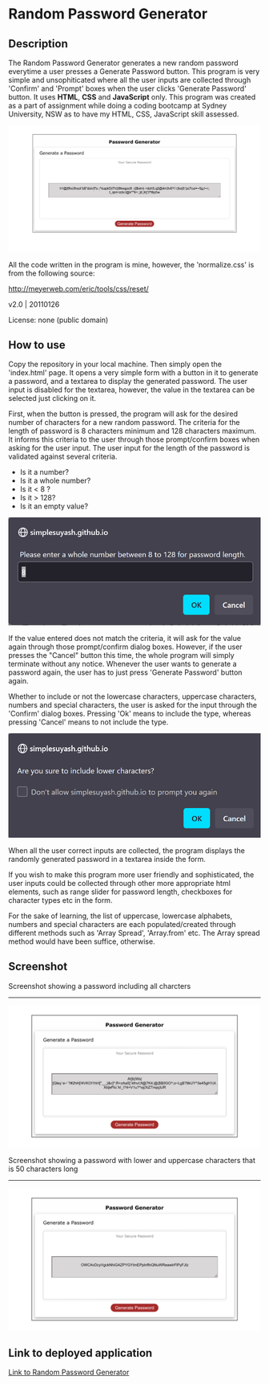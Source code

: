 # Random Password Generator

## Description

The Random Password Generator generates a new random password everytime a user presses a Generate Password button. This program is very simple and unsophiticated where all the user inputs are collected through 'Confirm' and 'Prompt' boxes when the user clicks 'Generate Password' button. It uses **HTML**, **CSS** and **JavaScript** only. This program was created as a part of assignment while doing a coding bootcamp at Sydney University, NSW as to have my HTML, CSS, JavaScript skill assessed.

![image](./assets/image/screenshot-PW-generator.png)

All the code written in the program is mine, however, the 'normalize.css' is from the following source:  

 http://meyerweb.com/eric/tools/css/reset/

 v2.0 | 20110126

 License: none (public domain)
 
## How to use

Copy the repository in your local machine. Then simply open the 'index.html' page. It opens a very simple form with a button in it to generate a password, and a textarea to display the generated password. The user input is disabled for the textarea, however, the value in the textarea can be selected just clicking on it.

First, when the button is pressed, the program will ask for the desired number of characters for a new random password. The criteria for the length of password is 8 characters minimum and 128 characters maximum. It informs this criteria to the user through those prompt/confirm boxes when asking for the user input. The user input for the length of the password is validated against several criteria. 
* Is it a number?
* Is it a whole number?
* Is it < 8 ?
* Is it > 128?
* Is it an empty value?

 ![image](./assets/image/prompt-box.png) 


If the value entered does not match the criteria, it will ask for the value again through those prompt/confirm dialog boxes. However, if the user presses the "Cancel" button this time, the whole program will simply terminate without any notice. Whenever the user wants to generate a password again, the user has to just press 'Generate Password' button again. 

Whether to include or not the lowercase characters, uppercase characters, numbers and special characters, the user is asked for the input through the 'Confirm' dialog boxes. Pressing 'Ok' means to include the type, whereas pressing 'Cancel' means to not include the type.

![image](./assets/image/confirm-box.png)


When all the user correct inputs are collected, the program displays the randomly generated password in a textarea inside the form. 

If you wish to make this program more user friendly and sophisticated, the user inputs could be collected through other more appropriate html elements, such as range slider for password length, checkboxes for character types etc in the form.

For the sake of learning, the list of uppercase, lowercase alphabets, numbers and special characters are each populated/created through different methods such as 'Array Spread', 'Array.from' etc. The Array spread method would have been suffice, otherwise.



## Screenshot

Screenshot showing a password including all charcters
* * *

![image](./assets/image/screenshot1.png)


Screenshot showing a password with lower and uppercase characters that is 50 characters long
* * *

![image](./assets/image/screenshot2.png)


## Link to deployed application    

[Link to Random Password Generator](https://simplesuyash.github.io/password-generator/)
